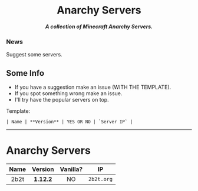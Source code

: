 <div align="center">

Anarchy Servers
===
***A collection of Minecraft Anarchy Servers.***

</div>

### News
Suggest some servers.

## Some Info
* If you have a suggestion make an issue (WITH THE TEMPLATE).
* If you spot something wrong make an issue.
* I'll try have the popular servers on top.

Template:

```| Name | **Version** | YES OR NO | `Server IP` |```

-------

# Anarchy Servers

| Name | Version | Vanilla? | IP |
| :--: | :-----: | :------: | :-: |
| 2b2t | **1.12.2** | NO | `2b2t.org` |
